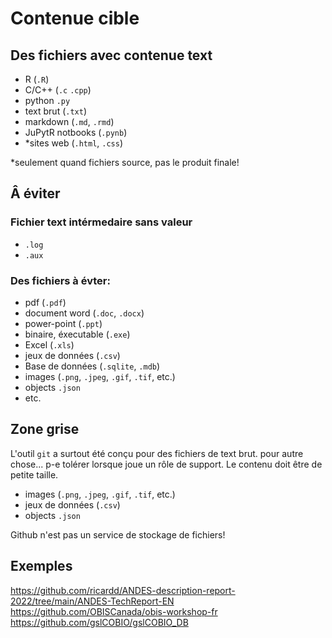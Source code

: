 # Contenue cible

## Des fichiers avec contenue **text**

 - R (`.R`)
 - C/C++ (`.c` `.cpp`)
 - python `.py`
 - text brut (`.txt`)
 - markdown (`.md`, `.rmd`)
 - JuPytR notbooks (`.pynb`)
 - *sites web (`.html`, `.css`)

*seulement quand fichiers source, pas le produit finale!

## Â éviter
### Fichier text intérmedaire sans valeur
 - `.log`
 - `.aux`

### Des fichiers à évter:
 - pdf (`.pdf`)
 - document word (`.doc`, `.docx`)
 - power-point (`.ppt`)
 - binaire, éxecutable (`.exe`)
 - Excel  (`.xls`)
 - jeux de données (`.csv`)
 - Base de données (`.sqlite`, `.mdb`)
 - images (`.png`, `.jpeg`, `.gif`, `.tif`, etc.)
 - objects `.json`
 - etc.
  
## Zone grise
L'outil `git` a surtout été conçu pour des fichiers de text brut.
pour autre chose... p-e tolérer lorsque joue un rôle de support. Le contenu doit être de petite taille.
 - images (`.png`, `.jpeg`, `.gif`, `.tif`, etc.)
 - jeux de données (`.csv`)
 - objects `.json`

 Github n'est pas un service de stockage de fichiers!

## Exemples

https://github.com/ricardd/ANDES-description-report-2022/tree/main/ANDES-TechReport-EN
https://github.com/OBISCanada/obis-workshop-fr
https://github.com/gslCOBIO/gslCOBIO_DB
